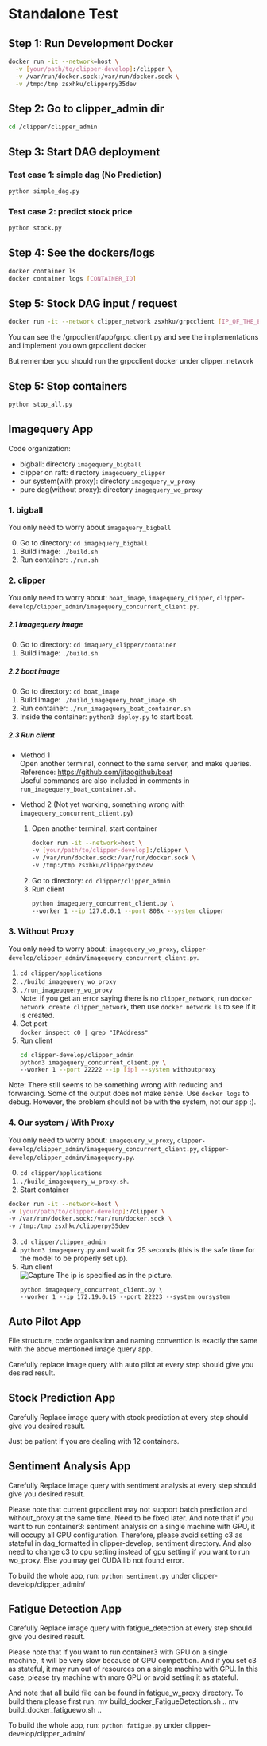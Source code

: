 # Standalone Test

## Step 1: Run Development Docker 
```sh
docker run -it --network=host \
  -v [your/path/to/clipper-develop]:/clipper \
  -v /var/run/docker.sock:/var/run/docker.sock \
  -v /tmp:/tmp zsxhku/clipperpy35dev
```

## Step 2: Go to clipper_admin dir

```sh
cd /clipper/clipper_admin
```
## Step 3: Start DAG deployment

### Test case 1: simple dag (No Prediction)
```sh
python simple_dag.py
```

### Test case 2: predict stock price
```sh
python stock.py
```
## Step 4: See the dockers/logs
```sh
docker container ls 
docker container logs [CONTAINER_ID]
```
## Step 5: Stock DAG input / request
```sh
docker run -it --network clipper_network zsxhku/grpcclient [IP_OF_THE_ENTRY_PROXY] 22223
```
You can see the /grpcclient/app/grpc_client.py and see the implementations and implement you own grpcclient docker

But remember you should run the grpcclient docker under clipper_network


## Step 5: Stop containers
```sh
python stop_all.py
```

## Imagequery App   
Code organization: 
  * bigball: directory `imagequery_bigball`  
  * clipper on raft: directory `imagequery_clipper`  
  * our system(with proxy): directory `imagequery_w_proxy` 
  * pure dag(without proxy): directory `imagequery_wo_proxy`

### 1. bigball    
You only need to worry about `imagequery_bigball`   

0. Go to directory: `cd imagequery_bigball`   
1. Build image: `./build.sh`  
2. Run container: `./run.sh`
   
### 2. clipper   
You only need to worry about: `boat_image`, `imagequery_clipper`, `clipper-develop/clipper_admin/imagequery_concurrent_client.py`.  

##### 2.1 imagequery image 
  0. Go to directory: `cd imaquery_clipper/container`  
  1. Build image: `./build.sh`   
##### 2.2 boat image  
  0. Go to directory: `cd boat_image`
  1. Build image: `./build_imagequery_boat_image.sh`  
  2. Run container: `./run_imagequery_boat_container.sh`  
  3. Inside the container:  `python3 deploy.py` to start boat.
##### 2.3 Run client  
  * Method 1  
  Open another terminal, connect to the same server, and make queries.  
  Reference: https://github.com/jitaogithub/boat  
  Useful commands are also included in comments in `run_imagequery_boat_container.sh`.  
   
  * Method 2 (Not yet working, something wrong with `imagequery_concurrent_client.py`)   
    1. Open another terminal, start container  
        ```sh
        docker run -it --network=host \
        -v [your/path/to/clipper-develop]:/clipper \
        -v /var/run/docker.sock:/var/run/docker.sock \
        -v /tmp:/tmp zsxhku/clipperpy35dev 
        ```
    2. Go to directory: `cd clipper/clipper_admin`  
    3. Run client   
        ```sh
        python imagequery_concurrent_client.py \ 
        --worker 1 --ip 127.0.0.1 --port 808x --system clipper   
        ```   
  

### 3. Without Proxy    
You only need to worry about: `imagequery_wo_proxy`, `clipper-develop/clipper_admin/imagequery_concurrent_client.py`.  
  1. `cd clipper/applications`  
  2. `./build_imagequery_wo_proxy`  
  3. `./run_imageuquery_wo_proxy`    
    Note: if you get an error saying there is no `clipper_network`, run `docker network create clipper_network`, then use `docker network ls` to see if it is created.    
  4. Get port  
    `docker inspect c0 | grep "IPAddress"`   
  5. Run client  
      ```sh  
      cd clipper-develop/clipper_admin  
      python3 imagequery_concurrent_client.py \  
      --worker 1 --port 22222 --ip [ip] --system withoutproxy   
      ```   
  
  Note: There still seems to be something wrong with reducing and forwarding. Some of the output does not make sense. Use `docker logs` to debug. However, the problem should not be with the system, not our app :).

### 4. Our system / With Proxy  
You only need to worry about: `imagequery_w_proxy`, `clipper-develop/clipper_admin/imagequery_concurrent_client.py`, `clipper-develop/clipper_admin/imagequery.py`.   

  0. `cd clipper/applications`    
  1. `./build_imageuquery_w_proxy.sh`.  
  2. Start container  
  ```sh
  docker run -it --network=host \
  -v [your/path/to/clipper-develop]:/clipper \
  -v /var/run/docker.sock:/var/run/docker.sock \
  -v /tmp:/tmp zsxhku/clipperpy35dev 
  ```  
  3. `cd clipper/clipper_admin`  
  4. `python3 imagequery.py` and wait for 25 seconds (this is the safe time for the model to be properly set up).  
  5. Run client  
    ![Capture](https://user-images.githubusercontent.com/41224888/59407067-b62c6980-8de2-11e9-9a87-c5a7cc2eb0eb.PNG)
    The ip is specified as in the picture.  
      ```
      python imagequery_concurrent_client.py \
      --worker 1 --ip 172.19.0.15 --port 22223 --system oursystem  
      ```
 ## Auto Pilot App
 
 File structure, code organisation and naming convention is exactly the same with the above mentioned image query app.
 
 Carefully replace image query with auto pilot at every step should give you desired result.
 
  ## Stock Prediction App
 
 Carefully Replace image query with stock prediction at every step should give you desired result.
 
 Just be patient if you are dealing with 12 containers.
 
   ## Sentiment Analysis App
 
 Carefully Replace image query with sentiment analysis at every step should give you desired result.
 
 Please note that current grpcclient may not support batch prediction and without_proxy at the same time. Need to be fixed later. And note that if you want to run container3: sentiment analysis on a single machine with GPU, it will occupy all GPU configuration. Therefore, please avoid setting c3 as stateful in dag_formatted in clipper-develop, sentiment directory. And also need to change c3 to cpu setting instead of gpu setting if you want to run wo_proxy. Else you may get CUDA lib not found error.
 
  To build the whole app, run:
 `python sentiment.py` under clipper-develop/clipper_admin/ 
 
 ## Fatigue Detection App
 
 Carefully Replace image query with fatigue_detection at every step should give you desired result.
 
 Please note that if you want to run container3 with GPU on a single machine, it will be very slow because of GPU competition. And if you set c3 as stateful, it may run out of resources on a single machine with GPU. In this case, please try machine with more GPU or avoid setting it as stateful.
 
 And note that all build file can be found in fatigue_w_proxy directory. To build them please first run:
 mv build_docker_FatigueDetection.sh ..
 mv build_docker_fatiguewo.sh ..
 
 To build the whole app, run:
 `python fatigue.py` under clipper-develop/clipper_admin/ 
 









